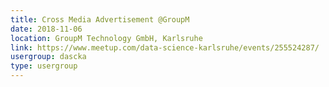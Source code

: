 ```yaml
---
title: Cross Media Advertisement @GroupM
date: 2018-11-06
location: GroupM Technology GmbH, Karlsruhe
link: https://www.meetup.com/data-science-karlsruhe/events/255524287/
usergroup: dascka
type: usergroup
---
```

